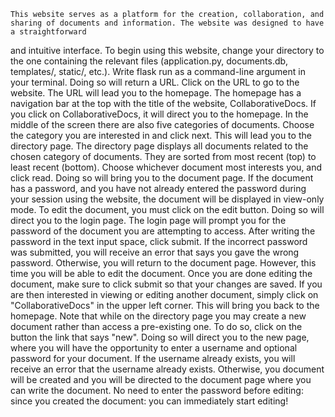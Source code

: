     This website serves as a platform for the creation, collaboration, and sharing of documents and information. The website was designed to have a straightforward
and intuitive interface.
    To begin using this website, change your directory to the one containing the relevant files (application.py, documents.db, templates/, static/, etc.).
Write flask run as a command-line argument in your terminal. Doing so will return a URL. Click on the URL to go to the website. The URL will lead you to the homepage.
The homepage has a navigation bar at the top with the title of the website, CollaborativeDocs. If you click on CollaborativeDocs, it will direct you to the homepage.
In the middle of the screen there are also five categories of documents. Choose the category you are interested in and click next. This will lead you to the directory
page.
    The directory page displays all documents related to the chosen category of documents. They are sorted from most recent (top) to least recent (bottom). Choose
whichever document most interests you, and click read. Doing so will bring you to the document page. If the document has a password, and you have not already entered
the password during your session using the website, the document will be displayed in view-only mode. To edit the document, you must click on the edit button. Doing
so will direct you to the login page.
    The login page will prompt you for the password of the document you are attempting to access. After writing the password in the text input space, click submit.
If the incorrect password was submitted, you will receive an error that says you gave the wrong password. Otherwise, you will return to the document page. However,
this time you will be able to edit the document. Once you are done editing the document, make sure to click submit so that your changes are saved. If you are then
interested in viewing or editing another document, simply click on "CollaborativeDocs" in the upper left corner. This will bring you back to the homepage.
    Note that while on the directory page you may create a new document rather than access a pre-existing one. To do so, click on the button the link that says "new".
Doing so will direct you to the new page, where you will have the opportunity to enter a username and optional password for your document. If the username already
exists, you will receive an error that the username already exists. Otherwise, you document will be created and you will be directed to the document page where you
can write the document. No need to enter the password before editing: since you created the document: you can immediately start editing!
